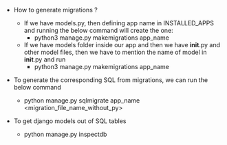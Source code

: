 - How to generate migrations ?
    - If we have models.py, then defining app name in INSTALLED_APPS and running the below command will create the one:
        - python3 manage.py makemigrations app_name
    - If we have models folder inside our app and then we have __init__.py and other model files, then we have to mention the name of model in __init__.py and run
        - python3 manage.py makemigrations app_name

- To generate the corresponding SQL from migrations, we can run the below command
    - python manage.py sqlmigrate app_name <migration_file_name_without_py>

- To get django models out of SQL tables
    - python manage.py inspectdb
